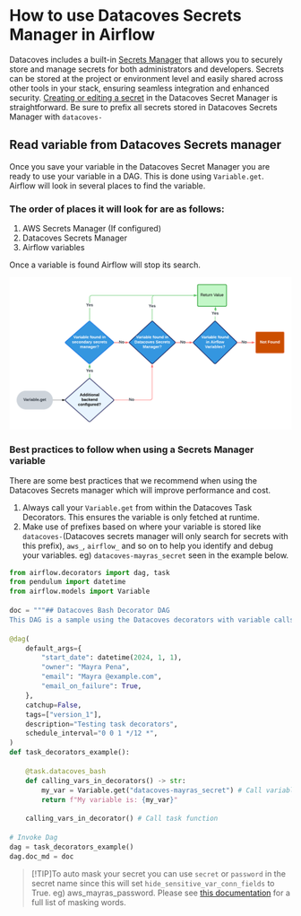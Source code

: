 # How to use Datacoves Secrets Manager in Airflow

Datacoves includes a built-in [Secrets Manager](reference/admin-menu/secrets.md) that allows you to securely store and manage secrets for both administrators and developers. Secrets can be stored at the project or environment level and easily shared across other tools in your stack, ensuring seamless integration and enhanced security. [Creating or editing a secret](/how-tos/datacoves/how_to_secrets.md) in the Datacoves Secret Manager is straightforward. Be sure to prefix all secrets stored in Datacoves Secrets Manager with `datacoves-`

## Read variable from Datacoves Secrets manager

Once you save your variable in the Datacoves Secret Manager you are ready to use your variable in a DAG. This is done using `Variable.get`. Airflow will look in several places to find the variable. 

### The order of places it will look for are as follows:

1. AWS Secrets Manager (If configured)
2. Datacoves Secrets Manager
3. Airflow variables

Once a variable is found Airflow will stop its search. 

![secrets flowchart](assets/variablle_flow.png)

### Best practices to follow when using a Secrets Manager variable

There are some best practices that we recommend when using the Datacoves Secrets manager which will improve performance and cost.

1. Always call your `Variable.get` from within the Datacoves Task Decorators. This ensures the variable is only fetched at runtime.
2. Make use of prefixes based on where your variable is stored like `datacoves-`(Datacoves secrets manager will only search for secrets with this prefix), `aws_`, `airflow_` and so on to help you identify and debug your variables. eg) `datacoves-mayras_secret` seen in the example below. 


```python
from airflow.decorators import dag, task
from pendulum import datetime
from airflow.models import Variable

doc = """## Datacoves Bash Decorator DAG
This DAG is a sample using the Datacoves decorators with variable calls."""

@dag(
    default_args={
        "start_date": datetime(2024, 1, 1),
        "owner": "Mayra Pena",
        "email": "Mayra @example.com",
        "email_on_failure": True,
    },
    catchup=False,
    tags=["version_1"],
    description="Testing task decorators",
    schedule_interval="0 0 1 */12 *",
)
def task_decorators_example():

    @task.datacoves_bash
    def calling_vars_in_decorators() -> str:
        my_var = Variable.get("datacoves-mayras_secret") # Call variable within @task.datacoves_bash
        return f"My variable is: {my_var}"

    calling_vars_in_decorator() # Call task function

# Invoke Dag
dag = task_decorators_example()
dag.doc_md = doc
```

>[!TIP]To auto mask your secret you can use `secret` or `password` in the secret name since this will set `hide_sensitive_var_conn_fields` to True. eg) aws_mayras_password. Please see [this documentation](https://www.astronomer.io/docs/learn/airflow-variables#hide-sensitive-information-in-airflow-variables) for a full list of masking words.


